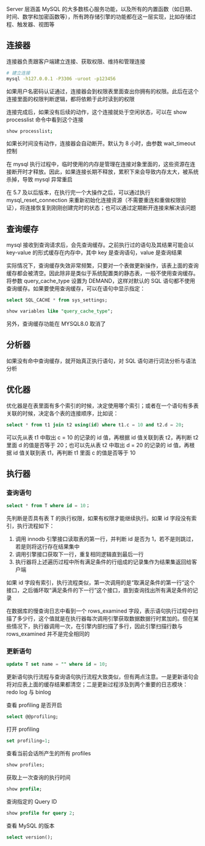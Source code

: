Server 层涵盖 MySQL 的大多数核心服务功能，以及所有的内置函数（如日期、时间、数学和加密函数等），所有跨存储引擎的功能都在这一层实现，比如存储过程、触发器、视图等


## 连接器
连接器负责跟客户端建立连接、获取权限、维持和管理连接

```sh
# 建立连接
mysql -h127.0.0.1 -P3306 -uroot -p123456
```

如果用户名密码认证通过，连接器会到权限表里面查出你拥有的权限。此后在这个连接里面的权限判断逻辑，都将依赖于此时读到的权限

连接完成后，如果没有后续的动作，这个连接就处于空闲状态，可以在 show processlist 命令中看到这个连接
```sh
show processlist;
```
如果长时间没有动作，连接器会自动断开。默认为 8 小时，由参数 wait_timeout 控制

在 mysql 执行过程中，临时使用的内存是管理在连接对象里面的，这些资源在连接断开时才释放。因此，如果连接长期不释放，累积下来会导致内存太大，被系统杀掉，导致 mysql 异常重启

在 5.7 及以后版本，在执行完一个大操作之后，可以通过执行 mysql_reset_connection 来重新初始化连接资源（不需要重连和重做权限验证），将连接恢复到刚刚创建完时的状态；也可以通过定期断开连接来解决该问题


## 查询缓存
mysql 接收到查询请求后，会先查询缓存。之前执行过的语句及其结果可能会以 key-value 的形式缓存在内存中，其中 key 是查询语句，value 是查询结果

实际情况下，查询缓存失效非常频繁，只要对一个表做更新操作，该表上面的查询缓存都会被清空。因此除非是类似于系统配置类的静态表，一般不使用查询缓存。将参数 query_cache_type 设置为 DEMAND，这样对默认的 SQL 语句都不使用查询缓存。如果要使用查询缓存，可以在语句中显示指定：
```sql
select SQL_CACHE * from sys_settings;
```
```sql
show variables like "query_cache_type";
```

另外，查询缓存功能在 MYSQL8.0 取消了


## 分析器
如果没有命中查询缓存，就开始真正执行语句，对 SQL 语句进行词法分析与语法分析


## 优化器
优化器是在表里面有多个索引的时候，决定使用哪个索引；或者在一个语句有多表关联的时候，决定各个表的连接顺序，比如说：

```sql
select * from t1 join t2 using(id) where t1.c = 10 and t2.d = 20;
```

可以先从表 t1 中取出 c = 10 的记录的 id 值，再根据 id 值关联到表 t2，再判断 t2 里面 d 的值是否等于 20；也可以先从表 t2 中取出 d = 20 的记录的 id 值，再根据 id 值关联到表 t1，再判断 t1 里面 c 的值是否等于 10


## 执行器
### 查询语句
```sql
select * from T where id = 10；
```
先判断是否具有表 T 的执行权限，如果有权限才能继续执行。如果 id 字段没有索引，执行流程如下：
1. 调用 innodb 引擎接口读取表的第一行，并判断 id 是否为 1，若不是则跳过，若是则将这行存在结果集中
2. 调用引擎接口获取下一行，重复相同逻辑直到最后一行
3. 执行器将上述遍历过程中所有满足条件的行组成的记录集作为结果集返回给客户端

如果 id 字段有索引，执行流程类似，第一次调用的是“取满足条件的第一行”这个接口，之后循环取“满足条件的下一行”这个接口，直到查询找出所有满足条件的记录

在数据库的慢查询日志中看到一个 rows_examined 字段，表示语句执行过程中扫描了多少行，这个值就是在执行器每次调用引擎获取数据数据行时累加的。但在某些情况下，执行器调用一次，在引擎内部扫描了多行，因此引擎扫描行数与 rows_examined 并不是完全相同的

### 更新语句
```sql
update T set name = "" where id = 10;
```
更新语句执行流程与查询语句执行流程大致类似，但有两点注意。一是更新语句会将对应表上面的缓存结果都清空；二是更新过程涉及到两个重要的日志模块：redo log 与 binlog

查看 profiling 是否开启
```sql
select @@profiling;
```
打开 profiling
```sql
set profiling=1;
```

查看当前会话所产生的所有 profiles
```sql
show profiles;
```
获取上一次查询的执行时间
```sql
show profile;
```
查询指定的 Query ID
```sql
show profile for query 2;
```

查看 MySQL 的版本
```sql
select version();
```

